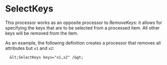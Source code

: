 SelectKeys
==========

This processor works as an opposite processor to *RemoveKeys*: it allows for
specifying the keys that are to be selected from a processed item. All other
keys will be removed from the item.

As an example, the following definition creates a processor that removes all
attributes but `x1` and `x2`:

      &lt;SelectKeys keys="x1,x2" /&gt;
